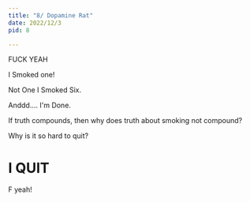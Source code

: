 ```yaml
---
title: "8/ Dopamine Rat"
date: 2022/12/3
pid: 8

---
```


FUCK YEAH

I Smoked one!

Not One I Smoked Six.

Anddd.... I'm Done.

If truth compounds, then why does truth about smoking not compound?

Why is it so hard to quit? 

# I QUIT

F yeah!

